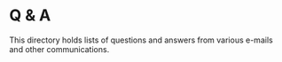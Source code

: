 Q & A
=====

This directory holds lists of questions and answers from various e-mails and other communications.
